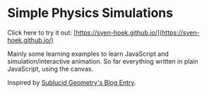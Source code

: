 # Simple Physics Simulations

Click here to try it out: [https://sven-hoek.github.io/](https://sven-hoek.github.io/)

Mainly some learning examples to learn JavaScript and simulation/interactive animation. So far everything written in plain JavaScript, using the canvas.

Inspired by [Sublucid Geometry's Blog Entry](https://zalo.github.io/blog/constraints/).
